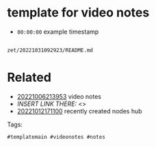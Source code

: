 # template for video notes

- `00:00:00` example timestamp

```
```

` zet/20221031092923/README.md `

# Related

- [20221006213953](/zet/20221006213953/README.md) video notes
- *INSERT LINK THERE:* <>
- [20221012171100](/zet/20221012171100/README.md) recently created nodes hub

Tags:

    #templatemain #videonotes #notes
